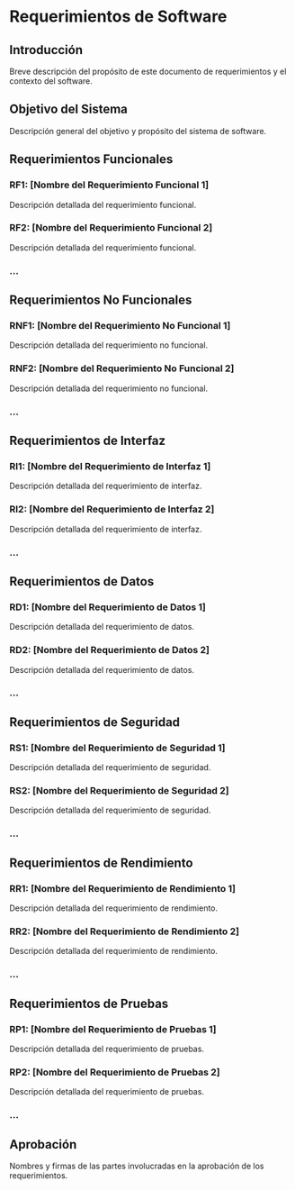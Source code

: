 # Requerimientos de Software

## Introducción
Breve descripción del propósito de este documento de requerimientos y el contexto del software.

## Objetivo del Sistema
Descripción general del objetivo y propósito del sistema de software.

## Requerimientos Funcionales
### RF1: [Nombre del Requerimiento Funcional 1]
Descripción detallada del requerimiento funcional.

### RF2: [Nombre del Requerimiento Funcional 2]
Descripción detallada del requerimiento funcional.

### ...

## Requerimientos No Funcionales
### RNF1: [Nombre del Requerimiento No Funcional 1]
Descripción detallada del requerimiento no funcional.

### RNF2: [Nombre del Requerimiento No Funcional 2]
Descripción detallada del requerimiento no funcional.

### ...

## Requerimientos de Interfaz
### RI1: [Nombre del Requerimiento de Interfaz 1]
Descripción detallada del requerimiento de interfaz.

### RI2: [Nombre del Requerimiento de Interfaz 2]
Descripción detallada del requerimiento de interfaz.

### ...

## Requerimientos de Datos
### RD1: [Nombre del Requerimiento de Datos 1]
Descripción detallada del requerimiento de datos.

### RD2: [Nombre del Requerimiento de Datos 2]
Descripción detallada del requerimiento de datos.

### ...

## Requerimientos de Seguridad
### RS1: [Nombre del Requerimiento de Seguridad 1]
Descripción detallada del requerimiento de seguridad.

### RS2: [Nombre del Requerimiento de Seguridad 2]
Descripción detallada del requerimiento de seguridad.

### ...

## Requerimientos de Rendimiento
### RR1: [Nombre del Requerimiento de Rendimiento 1]
Descripción detallada del requerimiento de rendimiento.

### RR2: [Nombre del Requerimiento de Rendimiento 2]
Descripción detallada del requerimiento de rendimiento.

### ...

## Requerimientos de Pruebas
### RP1: [Nombre del Requerimiento de Pruebas 1]
Descripción detallada del requerimiento de pruebas.

### RP2: [Nombre del Requerimiento de Pruebas 2]
Descripción detallada del requerimiento de pruebas.

### ...

## Aprobación
Nombres y firmas de las partes involucradas en la aprobación de los requerimientos.

